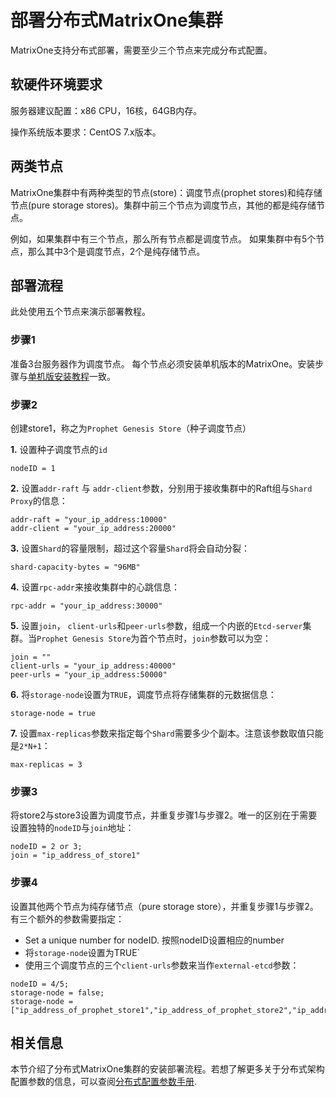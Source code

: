 # **部署分布式MatrixOne集群**


MatrixOne支持分布式部署，需要至少三个节点来完成分布式配置。

## **软硬件环境要求**
服务器建议配置：x86 CPU，16核，64GB内存。

操作系统版本要求：CentOS 7.x版本。

## **两类节点**

MatrixOne集群中有两种类型的节点(store)：调度节点(prophet stores)和纯存储节点(pure storage stores)。集群中前三个节点为调度节点，其他的都是纯存储节点。

例如，如果集群中有三个节点，那么所有节点都是调度节点。 如果集群中有5个节点，那么其中3个是调度节点，2个是纯存储节点。


## **部署流程**
此处使用五个节点来演示部署教程。
### **步骤1** 


准备3台服务器作为调度节点。
每个节点必须安装单机版本的MatrixOne。安装步骤与[单机版安装教程](install-standalone-matrixone.zh.md)一致。
 

### **步骤2** 

创建store1，称之为`Prophet Genesis Store`（种子调度节点）

**1.** 设置种子调度节点的`id`
```
nodeID = 1
```
**2.** 设置`addr-raft` 与 `addr-client`参数，分别用于接收集群中的Raft组与`Shard Proxy`的信息：

```
addr-raft = "your_ip_address:10000"
addr-client = "your_ip_address:20000"
```

**3.** 设置`Shard`的容量限制，超过这个容量`Shard`将会自动分裂：
```
shard-capacity-bytes = "96MB"
```

**4.** 设置`rpc-addr`来接收集群中的心跳信息：
```
rpc-addr = "your_ip_address:30000"
```

**5.** 设置`join`， `client-urls`和`peer-urls`参数，组成一个内嵌的`Etcd-server`集群。当`Prophet Genesis Store`为首个节点时，`join`参数可以为空：

```
join = ""
client-urls = "your_ip_address:40000"
peer-urls = "your_ip_address:50000"
```
**6.** 将`storage-node`设置为`TRUE`，调度节点将存储集群的元数据信息：
```
storage-node = true
```
**7.** 设置`max-replicas`参数来指定每个`Shard`需要多少个副本。注意该参数取值只能是`2*N+1`：
```
max-replicas = 3
```

### **步骤3** 
将store2与store3设置为调度节点，并重复步骤1与步骤2。唯一的区别在于需要设置独特的`nodeID`与`join`地址：

``` 
nodeID = 2 or 3; 
join = "ip_address_of_store1"
```

### **步骤4** 
设置其他两个节点为纯存储节点（pure storage store），并重复步骤1与步骤2。有三个额外的参数需要指定：

* Set a unique number for nodeID. 按照nodeID设置相应的number
* 将`storage-node`设置为TRUE`  
* 使用三个调度节点的三个`client-urls`参数来当作`external-etcd`参数：
```
nodeID = 4/5;
storage-node = false;
storage-node = ["ip_address_of_prophet_store1","ip_address_of_prophet_store2","ip_address_of_prophet_store3"]
```

## **相关信息**
本节介绍了分布式MatrixOne集群的安装部署流程。若想了解更多关于分布式架构配置参数的信息，可以查阅[分布式配置参数手册](../Reference/System-Parameters/distributed-settings.zh.md). 